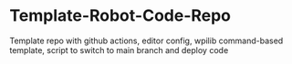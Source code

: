 # Template-Robot-Code-Repo
Template repo with github actions, editor config, wpilib command-based template, script to switch to main branch and deploy code
